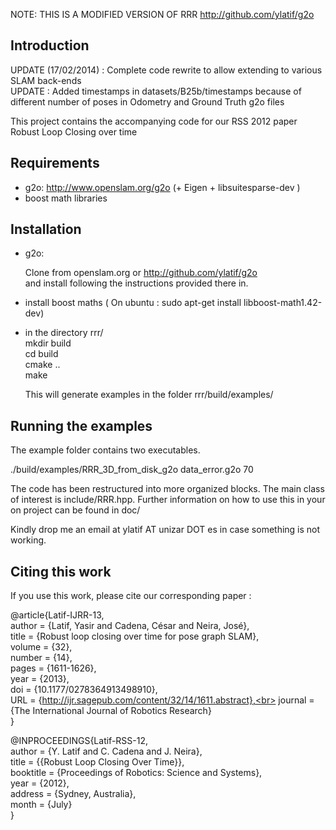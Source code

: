 NOTE:
THIS IS A MODIFIED VERSION OF RRR
http://github.com/ylatif/g2o


Introduction
------------
UPDATE (17/02/2014) : Complete code rewrite to allow extending to various SLAM back-ends <br>
UPDATE : Added timestamps in datasets/B25b/timestamps because of different number of poses in Odometry and Ground Truth g2o files

This project contains the accompanying code for our RSS 2012 paper Robust Loop Closing over time

Requirements
------------

- g2o: http://www.openslam.org/g2o (+ Eigen + libsuitesparse-dev )
- boost math libraries

Installation
-------------

- g2o: 

  Clone from openslam.org or http://github.com/ylatif/g2o <br>
  and install following the instructions provided there in. 
  
- install boost maths ( On ubuntu : sudo apt-get install libboost-math1.42-dev)

- in the directory rrr/<br>
  mkdir build <br>
  cd build <br>
  cmake .. <br>
  make <br>
 
  This will generate examples in the folder rrr/build/examples/
  
Running the examples
--------------------

The example folder contains two executables. 

  ./build/examples/RRR\_3D\_from\_disk\_g2o data\_error.g2o 70

The code has been restructured into more organized blocks. The main class of interest is include/RRR.hpp.
Further information on how to use this in your on project can be found in doc/

Kindly drop me an email at ylatif AT unizar DOT es in case something is not working.

Citing this work
----------------
 
If you use this work, please cite our corresponding paper : 


@article{Latif-IJRR-13,<br>
author = {Latif, Yasir and Cadena, César and Neira, José},<br> 
title = {Robust loop closing over time for pose graph SLAM},<br>
volume = {32}, <br>
number = {14}, <br>
pages = {1611-1626},<br> 
year = {2013}, <br>
doi = {10.1177/0278364913498910},<br> 
URL = {http://ijr.sagepub.com/content/32/14/1611.abstract},<br> 
journal = {The International Journal of Robotics Research} <br>
}


@INPROCEEDINGS{Latif-RSS-12,<br>
  author = {Y. Latif and C. Cadena and J. Neira},<br>
  title = {{Robust Loop Closing Over Time}},<br>
  booktitle = {Proceedings of Robotics: Science and Systems},<br>
  year = {2012},<br>
  address = {Sydney, Australia},<br>
  month = {July}<br>
}
